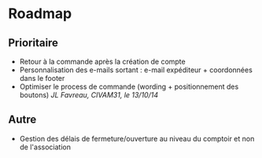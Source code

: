# Roadmap

## Prioritaire

* Retour à la commande après la création de compte
* Personnalisation des e-mails sortant : e-mail expéditeur + coordonnées dans le footer
* Optimiser le process de commande (wording + positionnement des boutons) _JL Favreau, CIVAM31, le 13/10/14_

## Autre

* Gestion des délais de fermeture/ouverture au niveau du comptoir et non de l'association
